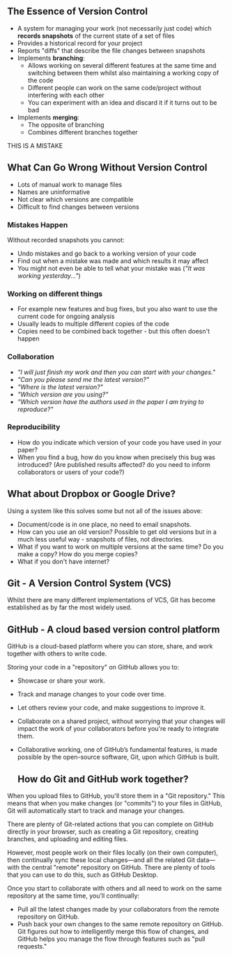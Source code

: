 

## The Essence of Version Control

- A system for managing your work (not necessarily just code) which **records
  snapshots** of the current state of a set of files
- Provides a historical record for your project
- Reports "diffs" that describe the file changes between snapshots
- Implements **branching**:
  - Allows working on several different features at the same time and switching
    between them whilst also maintaining a working copy of the code
  - Different people can work on the same code/project without interfering with
    each other
  - You can experiment with an idea and discard it if it turns out to be bad
- Implements **merging**:
  - The opposite of branching
  - Combines different branches together

THIS IS A MISTAKE

## What Can Go Wrong Without Version Control

- Lots of manual work to manage files
- Names are uninformative
- Not clear which versions are compatible
- Difficult to find changes between versions

### Mistakes Happen

Without recorded snapshots you cannot:

- Undo mistakes and go back to a working version of your code
- Find out when a mistake was made and which results it may affect
- You might not even be able to tell what your mistake was (*"It was working
  yesterday..."*)

### Working on different things

- For example new features and bug fixes, but you also want to use the current
  code for ongoing analysis
- Usually leads to multiple different copies of the code
- Copies need to be combined back together - but this often doesn't happen

### Collaboration

- *"I will just finish my work and then you can start with your changes."*
- *"Can you please send me the latest version?"*
- *"Where is the latest version?"*
- *"Which version are you using?"*
- *"Which version have the authors used in the paper I am trying to reproduce?"*

### Reproducibility

- How do you indicate which version of your code you have used in your paper?
- When you find a bug, how do you know when precisely this bug was introduced?
  (Are published results affected? do you need to inform collaborators or users
  of your code?)

## What about Dropbox or Google Drive?

Using a system like this solves some but not all of the issues above:

- Document/code is in one place, no need to email snapshots.
- How can you use an old version? Possible to get old versions but in a much
  less useful way - snapshots of files, not directories.
- What if you want to work on multiple versions at the same time? Do you make a
  copy? How do you merge copies?
- What if you don't have internet?

## Git - A Version Control System (VCS)

Whilst there are many different implementations of VCS, Git has
become established as by far the most widely used.

## GitHub - A cloud based version control platform
GitHub is a cloud-based platform where you can store, share, and work together with others to write code.

Storing your code in a "repository" on GitHub allows you to:

- Showcase or share your work.
- Track and manage changes to your code over time.
- Let others review your code, and make suggestions to improve it.
- Collaborate on a shared project, without worrying that your changes will impact the work of your collaborators before you're ready to integrate them.
- Collaborative working, one of GitHub’s fundamental features, is made possible by the open-source software, Git, upon which GitHub is built.

  ## How do Git and GitHub work together?

When you upload files to GitHub, you'll store them in a "Git repository." This means that when you make changes (or "commits") to your files in GitHub, Git will automatically start to track and manage your changes.

There are plenty of Git-related actions that you can complete on GitHub directly in your browser, such as creating a Git repository, creating branches, and uploading and editing files.

However, most people work on their files locally (on their own computer), then continually sync these local changes—and all the related Git data—with the central "remote" repository on GitHub. There are plenty of tools that you can use to do this, such as GitHub Desktop.

Once you start to collaborate with others and all need to work on the same repository at the same time, you’ll continually:

- Pull all the latest changes made by your collaborators from the remote repository on GitHub.
- Push back your own changes to the same remote repository on GitHub.
Git figures out how to intelligently merge this flow of changes, and GitHub helps you manage the flow through features such as "pull requests."

